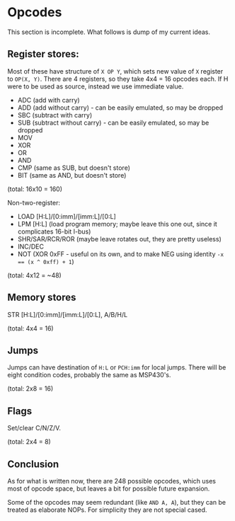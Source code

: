# Opcodes

This section is incomplete. What follows is dump of my current ideas.

## Register stores:

Most of these have structure of `X OP Y`, which sets new value of `X` register to `OP(X, Y)`.
There are 4 registers, so they take 4x4 = 16 opcodes each. If H were to be used as source,
instead we use immediate value.
- ADC (add with carry)
- ADD (add without carry) - can be easily emulated, so may be dropped
- SBC (subtract with carry)
- SUB (subtract without carry) - can be easily emulated, so may be dropped
- MOV
- XOR
- OR
- AND
- CMP (same as SUB, but doesn't store)
- BIT (same as AND, but doesn't store)

(total: 16x10 = 160)

Non-two-register:
- LOAD [H:L]/[0:imm]/[imm:L]/[0:L]
- LPM [H:L] (load program memory; maybe leave this one out, since it complicates 16-bit I-bus)
- SHR/SAR/RCR/ROR (maybe leave rotates out, they are pretty useless)
- INC/DEC
- NOT (XOR 0xFF - useful on its own, and to make NEG using identity `-x == (x ^ 0xff) + 1`)

(total: 4x12 = ~48)

## Memory stores

STR [H:L]/[0:imm]/[imm:L]/[0:L], A/B/H/L

(total: 4x4 = 16)

## Jumps

Jumps can have destination of `H:L` or `PCH:imm` for local jumps. There will be eight condition
codes, probably the same as MSP430's.

(total: 2x8 = 16)

## Flags

Set/clear C/N/Z/V.

(total: 2x4 = 8)

## Conclusion

As for what is written now, there are 248 possible opcodes, which uses most of opcode space, but
leaves a bit for possible future expansion.

Some of the opcodes may seem redundant (like `AND A, A`), but they can be treated as elaborate NOPs.
For simplicity they are not special cased.
